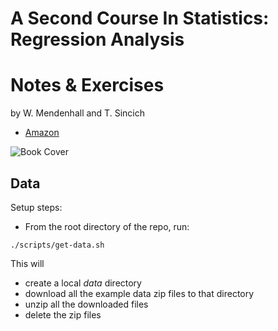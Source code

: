 # A Second Course In Statistics: Regression Analysis
# Notes & Exercises

by W. Mendenhall and T. Sincich

* [Amazon](https://www.amazon.com/gp/product/B006RGZRM2)

![Book Cover](https://images-na.ssl-images-amazon.com/images/I/31zP0yF0BOL._BO1,204,203,200_.jpg "Regression Analysis")

## Data

Setup steps:

* From the root directory of the repo, run:

```
./scripts/get-data.sh
```

This will

* create a local _data_ directory
* download all the example data zip files to that directory
* unzip all the downloaded files
* delete the zip files
